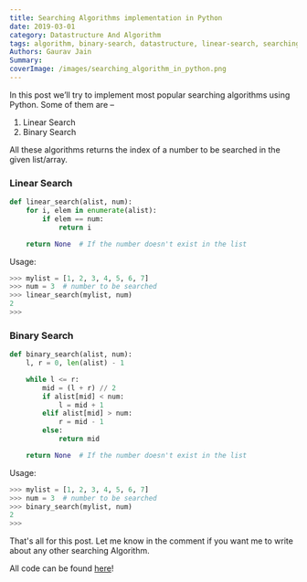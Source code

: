 ```yaml
---
title: Searching Algorithms implementation in Python
date: 2019-03-01
category: Datastructure And Algorithm
tags: algorithm, binary-search, datastructure, linear-search, searching
Authors: Gaurav Jain
Summary: 
coverImage: /images/searching_algorithm_in_python.png
---
```


In this post we’ll try to implement most popular searching algorithms using Python. Some of them are –

1. Linear Search
2. Binary Search

All these algorithms returns the index of a number to be searched in the given list/array.

### Linear Search

```python
def linear_search(alist, num):
    for i, elem in enumerate(alist):
        if elem == num: 
            return i 

    return None  # If the number doesn't exist in the list
```

Usage:

```python
>>> mylist = [1, 2, 3, 4, 5, 6, 7]
>>> num = 3  # number to be searched
>>> linear_search(mylist, num)
2
>>>
```

### Binary Search

```python
def binary_search(alist, num):
    l, r = 0, len(alist) - 1

    while l <= r:
        mid = (l + r) // 2
        if alist[mid] < num:
            l = mid + 1
        elif alist[mid] > num:
            r = mid - 1
        else:
            return mid

    return None  # If the number doesn't exist in the list
```

Usage:

```python
>>> mylist = [1, 2, 3, 4, 5, 6, 7]
>>> num = 3  # number to be searched
>>> binary_search(mylist, num)
2
>>>
```

That's all for this post. Let me know in the comment if you want me to write about any other searching Algorithm.

All code can be found [here](https://github.com/gauravvjn/Python-DSA/tree/master/sort)!
